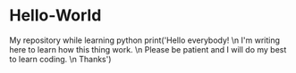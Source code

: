 # Hello-World
My repository while learning python 
print('Hello everybody!
\n
I'm writing  here to learn how this thing work.
\n
Please be patient and I will do my best to learn coding.
\n
Thanks')
